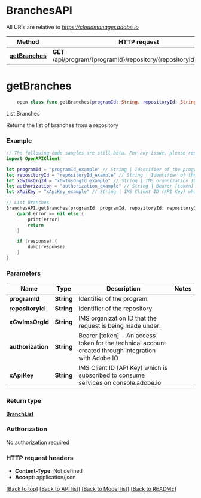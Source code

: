 # BranchesAPI

All URIs are relative to *https://cloudmanager.adobe.io*

Method | HTTP request | Description
------------- | ------------- | -------------
[**getBranches**](BranchesAPI.md#getbranches) | **GET** /api/program/{programId}/repository/{repositoryId}/branches | List Branches


# **getBranches**
```swift
    open class func getBranches(programId: String, repositoryId: String, xGwImsOrgId: String, authorization: String, xApiKey: String, completion: @escaping (_ data: BranchList?, _ error: Error?) -> Void)
```

List Branches

Returns the list of branches from a repository

### Example 
```swift
// The following code samples are still beta. For any issue, please report via http://github.com/OpenAPITools/openapi-generator/issues/new
import OpenAPIClient

let programId = "programId_example" // String | Identifier of the program.
let repositoryId = "repositoryId_example" // String | Identifier of the repository
let xGwImsOrgId = "xGwImsOrgId_example" // String | IMS organization ID that the request is being made under.
let authorization = "authorization_example" // String | Bearer [token] - An access token for the technical account created through integration with Adobe IO
let xApiKey = "xApiKey_example" // String | IMS Client ID (API Key) which is subscribed to consume services on console.adobe.io

// List Branches
BranchesAPI.getBranches(programId: programId, repositoryId: repositoryId, xGwImsOrgId: xGwImsOrgId, authorization: authorization, xApiKey: xApiKey) { (response, error) in
    guard error == nil else {
        print(error)
        return
    }

    if (response) {
        dump(response)
    }
}
```

### Parameters

Name | Type | Description  | Notes
------------- | ------------- | ------------- | -------------
 **programId** | **String** | Identifier of the program. | 
 **repositoryId** | **String** | Identifier of the repository | 
 **xGwImsOrgId** | **String** | IMS organization ID that the request is being made under. | 
 **authorization** | **String** | Bearer [token] - An access token for the technical account created through integration with Adobe IO | 
 **xApiKey** | **String** | IMS Client ID (API Key) which is subscribed to consume services on console.adobe.io | 

### Return type

[**BranchList**](BranchList.md)

### Authorization

No authorization required

### HTTP request headers

 - **Content-Type**: Not defined
 - **Accept**: application/json

[[Back to top]](#) [[Back to API list]](../README.md#documentation-for-api-endpoints) [[Back to Model list]](../README.md#documentation-for-models) [[Back to README]](../README.md)


